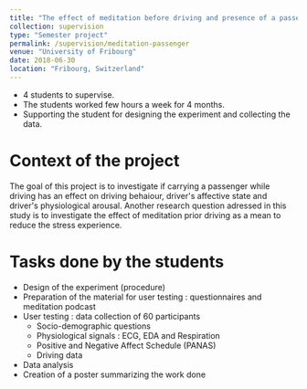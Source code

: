 ```yaml
---
title: "The effect of meditation before driving and presence of a passenger on driver's state and behaviour"
collection: supervision
type: "Semester project"
permalink: /supervision/meditation-passenger
venue: "University of Fribourg"
date: 2018-06-30
location: "Fribourg, Switzerland"
---
```


* 4 students to supervise.
* The students worked few hours a week for 4 months.
* Supporting the student for designing the experiment and collecting the data. 


Context of the project 
======

The goal of this project is to investigate if carrying a passenger while driving has an effect on driving behaiour, driver's affective state and driver's physiological arousal. Another research question adressed in this study is to investigate the effect of meditation prior driving as a mean to reduce the stress experience.


Tasks done by the students
======

* Design of the experiment (procedure)
* Preparation of the material for user testing : questionnaires and meditation podcast
* User testing : data collection of 60 participants
	* Socio-demographic questions
	* Physiological signals : ECG, EDA and Respiration
	* Positive and Negative Affect Schedule (PANAS)
	* Driving data
* Data analysis
* Creation of a poster summarizing the work done
